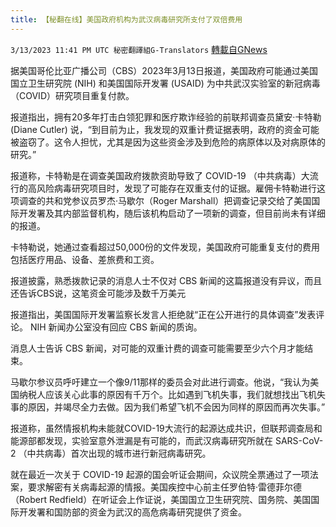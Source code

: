 ```yaml
---
title: 【秘翻在线】美国政府机构为武汉病毒研究所支付了双倍费用
---
```

`3/13/2023 11:41 PM UTC 秘密翻譯組G-Translators` [轉載自GNews](https://gnews.org/articles/1011317)

据美国哥伦比亚广播公司（CBS）2023年3月13日报道，美国政府可能通过美国国立卫生研究院 (NIH) 和美国国际开发署 (USAID) 为中共武汉实验室的新冠病毒（COVID）研究项目重复付款。

报道指出，拥有20多年打击白领犯罪和医疗欺诈经验的前联邦调查员黛安·卡特勒 (Diane Cutler) 说，“到目前为止，我发现的双重计费证据表明，政府的资金可能被盗窃了。这令人担忧，尤其是因为这些资金涉及到危险的病原体以及对病原体的研究。”

报道称，卡特勒是在调查美国政府拨款资助导致了 COVID-19 （中共病毒）大流行的高风险病毒研究项目时，发现了可能存在双重支付的证据。雇佣卡特勒进行这项调查的共和党参议员罗杰·马歇尔（Roger Marshall）把调查记录交给了美国国际开发署及其内部监督机构，随后该机构启动了一项新的调查，但目前尚未有详细的报道。

卡特勒说，她通过查看超过50,000份的文件发现，美国政府可能重复支付的费用包括医疗用品、设备、差旅费和工资。

报道披露，熟悉拨款记录的消息人士不仅对 CBS 新闻的这篇报道没有异议，而且还告诉CBS说，这笔资金可能涉及数千万美元

报道指出，美国国际开发署监察长发言人拒绝就“正在公开进行的具体调查”发表评论。 NIH 新闻办公室没有回应 CBS 新闻的质询。

消息人士告诉 CBS 新闻，对可能的双重计费的调查可能需要至少六个月才能结束。

马歇尔参议员呼吁建立一个像9/11那样的委员会对此进行调查。他说，“我认为美国纳税人应该关心此事的原因有千万个。比如遇到飞机失事，我们就想找出飞机失事的原因，并竭尽全力去做。因为我们希望飞机不会因为同样的原因而再次失事。”

报道称，虽然情报机构未能就COVID-19大流行的起源达成共识，但联邦调查局和能源部都发现，实验室意外泄漏是有可能的，而武汉病毒研究所就在 SARS-CoV-2 （中共病毒）首次出现的城市进行新冠病毒研究。

就在最近一次关于 COVID-19 起源的国会听证会期间，众议院全票通过了一项法案，要求解密有关病毒起源的情报。美国疾控中心前主任罗伯特·雷德菲尔德（Robert Redfield）在听证会上作证说，美国国立卫生研究院、国务院、美国国际开发署和国防部的资金为武汉的高危病毒研究提供了资金。
